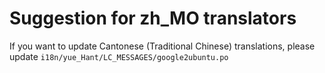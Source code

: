 Suggestion for zh_MO translators
================================

If you want to update Cantonese (Traditional Chinese) translations, please update `i18n/yue_Hant/LC_MESSAGES/google2ubuntu.po`
